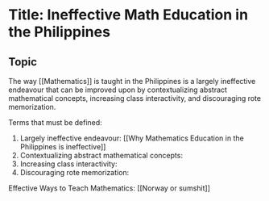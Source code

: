 # Title: Ineffective Math Education in the Philippines

## Topic
The way [[Mathematics]] is taught in the Philippines is a largely ineffective endeavour that can be improved upon by contextualizing abstract mathematical concepts, increasing class interactivity, and discouraging rote memorization.

Terms that must be defined:
1. Largely ineffective endeavour: [[Why Mathematics Education in the Philippines is ineffective]]
2. Contextualizing abstract mathematical concepts:
3. Increasing class interactivity:
4. Discouraging rote memorization:

Effective Ways to Teach Mathematics:
[[Norway or sumshit]]